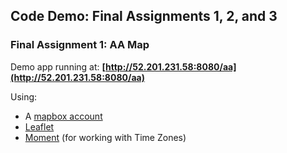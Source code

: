 ## Code Demo: Final Assignments 1, 2, and 3

### Final Assignment 1: AA Map

Demo app running at: **[http://52.201.231.58:8080/aa](http://52.201.231.58:8080/aa)**

Using: 

* A [mapbox account](https://account.mapbox.com/)  
* [Leaflet](https://leafletjs.com/examples/quick-start/)  
* [Moment](https://momentjs.com/timezone/docs/) (for working with Time Zones)


